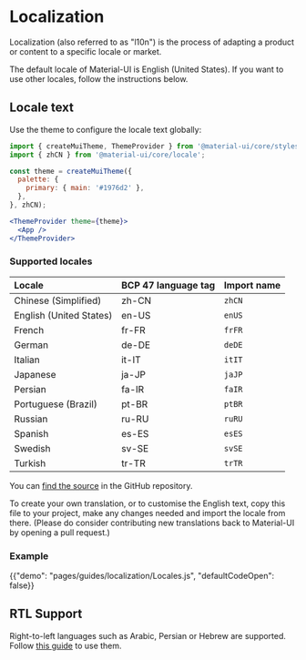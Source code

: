 # Localization

<p class="description">Localization (also referred to as "l10n") is the process of adapting a product or content to a specific locale or market.</p>

The default locale of Material-UI is English (United States). If you want to use other locales, follow the instructions below.

## Locale text

Use the theme to configure the locale text globally:

```jsx
import { createMuiTheme, ThemeProvider } from '@material-ui/core/styles';
import { zhCN } from '@material-ui/core/locale';

const theme = createMuiTheme({
  palette: {
    primary: { main: '#1976d2' },
  },
}, zhCN);

<ThemeProvider theme={theme}>
  <App />
</ThemeProvider>
```

### Supported locales

| Locale | BCP 47 language tag | Import name
|:-------|:---------|:---------|
| Chinese (Simplified) | zh-CN | `zhCN` |
| English (United States) | en-US | `enUS` |
| French | fr-FR | `frFR` |
| German | de-DE |  `deDE` |
| Italian | it-IT | `itIT` |
| Japanese | ja-JP | `jaJP` |
| Persian | fa-IR | `faIR` |
| Portuguese (Brazil) | pt-BR | `ptBR` |
| Russian | ru-RU | `ruRU` |
| Spanish | es-ES | `esES` |
| Swedish | sv-SE | `svSE` |
| Turkish | tr-TR | `trTR` |

You can [find the source](https://github.com/mui-org/material-ui/blob/master/packages/material-ui/src/locale/index.js) in the GitHub repository.

To create your own translation, or to customise the English text, copy this file to your project, make any changes needed and import the locale from there. (Please do consider contributing new translations back to Material-UI by opening a pull request.)

### Example

{{"demo": "pages/guides/localization/Locales.js", "defaultCodeOpen": false}}

## RTL Support

Right-to-left languages such as Arabic, Persian or Hebrew are supported.
Follow [this guide](/guides/right-to-left/) to use them.
